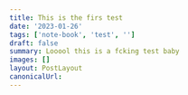 ```yaml
---
title: This is the firs test
date: '2023-01-26'
tags: ['note-book', 'test', '']
draft: false
summary: Looool this is a fcking test baby
images: []
layout: PostLayout
canonicalUrl:
---
```

